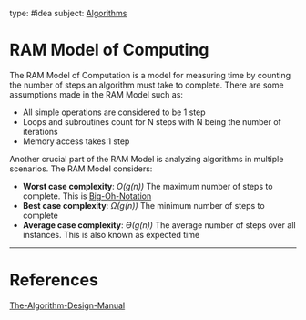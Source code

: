 type: #idea
subject: [Algorithms](Algorithms.md)

# RAM Model of Computing

The RAM Model of Computation is a model for measuring time by counting the number of steps an algorithm must take to complete. There are some assumptions made in the RAM Model such as:
- All simple operations are considered to be 1 step
- Loops and subroutines count for N steps with N being the number of iterations
- Memory access takes 1 step

Another crucial part of the RAM Model is analyzing algorithms in multiple scenarios. The RAM Model considers:
- **Worst case complexity**: *O(g(n))* The maximum number of steps to complete. This is [Big-Oh-Notation](Big-Oh-Notation.md)
- **Best case complexity**: *Ω(g(n))* The minimum number of steps to complete
- **Average case complexity**: *ϴ(g(n))* The average number of steps over all instances. This is also known as expected time

---
# References
[The-Algorithm-Design-Manual](The-Algorithm-Design-Manual.md)
